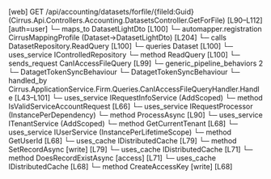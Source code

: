 [web] GET /api/accounting/datasets/forfile/{fileId:Guid}  (Cirrus.Api.Controllers.Accounting.DatasetsController.GetForFile)  [L90–L112] [auth=user]
  └─ maps_to DatasetLightDto [L100]
    └─ automapper.registration CirrusMappingProfile (Dataset->DatasetLightDto) [L204]
  └─ calls DatasetRepository.ReadQuery [L100]
  └─ queries Dataset [L100]
  └─ uses_service IControlledRepository<Dataset>
    └─ method ReadQuery [L100]
  └─ sends_request CanIAccessFileQuery [L99]
    └─ generic_pipeline_behaviors 2
      └─ DatagetTokenSyncBehaviour
      └─ DatagetTokenSyncBehaviour
    └─ handled_by Cirrus.ApplicationService.Firm.Queries.CanIAccessFileQueryHandler.Handle [L43–L101]
      └─ uses_service IRequestInfoService (AddScoped)
        └─ method IsValidServiceAccountRequest [L66]
      └─ uses_service IRequestProcessor (InstancePerDependency)
        └─ method ProcessAsync [L90]
      └─ uses_service ITenantService (AddScoped)
        └─ method GetCurrentTenant [L68]
      └─ uses_service IUserService (InstancePerLifetimeScope)
        └─ method GetUserId [L68]
      └─ uses_cache IDistributedCache [L79]
        └─ method SetRecordAsync [write] [L79]
      └─ uses_cache IDistributedCache [L71]
        └─ method DoesRecordExistAsync [access] [L71]
      └─ uses_cache IDistributedCache [L68]
        └─ method CreateAccessKey [write] [L68]

